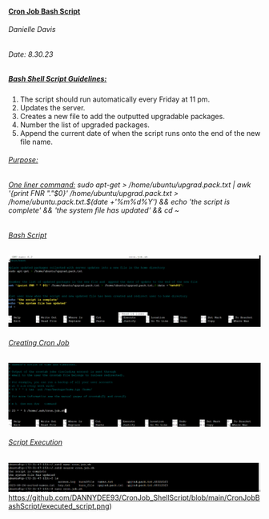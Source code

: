 #### <ins> Cron Job Bash Script <ins/>
###### Danielle Davis
###### Date: 8.30.23

##### <ins> Bash Shell Script Guidelines: </ins>

1. The script should run automatically every Friday at 11 pm.
2. Updates the server.
3. Creates a new file to add the outputted upgradable packages.
4. Number the list of upgraded packages.
5. Append the current date of when the script runs onto the end of the new file name.


###### <ins> Purpose: </ins>




###### <ins> One liner command:</ins>  sudo apt-get > /home/ubuntu/upgrad.pack.txt | awk '{print FNR "."$0}' /home/ubuntu/upgrad.pack.txt > /home/ubuntu.pack.txt.$(date +'%m%d%Y') && echo 'the script is complete' && 'the system file has updated' && cd ~ 

###### <ins> Bash Script </ins> 
![bashscript](https://github.com/DANNYDEE93/CronJob_ShellScript/blob/main/CronJobBashScript/bash_script.png)


###### <ins> Creating Cron Job <ins/>
![crontabs](https://github.com/DANNYDEE93/CronJob_ShellScript/blob/main/CronJobBashScript/crontab_e%20run%20command.png)


###### <ins> Script Execution </ins>
![run script](https://github.com/DANNYDEE93/CronJob_ShellScript/blob/main/CronJobBashScript/executed_script.png)https://github.com/DANNYDEE93/CronJob_ShellScript/blob/main/CronJobBashScript/executed_script.png)

